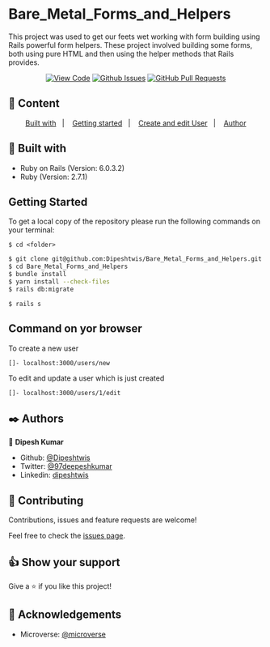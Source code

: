 # Bare_Metal_Forms_and_Helpers

This project was used to get our feets wet working with form building using Rails powerful form helpers. These project involved building some forms, both using pure HTML and then using the helper methods that Rails provides.
      

<div align="center">

[![View Code](https://img.shields.io/badge/View%20-Code-green)](https://github.com/Dipeshtwis/Bare_Metal_Forms_and_Helpers)
[![Github Issues](https://img.shields.io/badge/GitHub-Issues-orange)](https://github.com/Dipeshtwis/Bare_Metal_Forms_and_Helpers/issues)
[![GitHub Pull Requests](https://img.shields.io/badge/GitHub-Pull%20Requests-blue)](https://github.com/Dipeshtwis/Bare_Metal_Forms_and_Helpers/pulls)

</div>

## 📝 Content

<p align="center">
<a href="#with">Built with</a>&nbsp;&nbsp;&nbsp;|&nbsp;&nbsp;&nbsp;
<a href="#gs">Getting started</a>&nbsp;&nbsp;&nbsp;|&nbsp;&nbsp;&nbsp;
<a href="#sc">Create and edit User</a>&nbsp;&nbsp;&nbsp;|&nbsp;&nbsp;&nbsp;
<a href="#author">Author</a>
</p>

## 🔧 Built with<a name = "with"></a>

- Ruby on Rails (Version: 6.0.3.2)
- Ruby (Version: 2.7.1)


## Getting Started <a name = "gs"></a>

To get a local copy of the repository please run the following commands on your terminal:

```
$ cd <folder>
```

~~~bash
$ git clone git@github.com:Dipeshtwis/Bare_Metal_Forms_and_Helpers.git
$ cd Bare_Metal_Forms_and_Helpers
$ bundle install
$ yarn install --check-files
$ rails db:migrate
~~~

```
$ rails s
```

## Command on yor browser <a name = "sc"></a>

To create a new user 
```
[]- localhost:3000/users/new
```

To edit and update a user which is just created
```
[]- localhost:3000/users/1/edit
```

## ✒️  Authors <a name = "author"></a>


👤 **Dipesh Kumar**

- Github: [@Dipeshtwis](https://github.com/Dipeshtwis)
- Twitter: [@97deepeshkumar](https://twitter.com/97deepeshkumar)
- Linkedin: [dipeshtwis](https://www.linkedin.com/in/dipeshtwis/)



## 🤝 Contributing

Contributions, issues and feature requests are welcome!

Feel free to check the [issues page](https://github.com/Dipeshtwis/Bare_Metal_Forms_and_Helpers/issues).


## 👍 Show your support

Give a ⭐️ if you like this project!

## :clap: Acknowledgements

- Microverse: [@microverse](https://www.microverse.org/)

